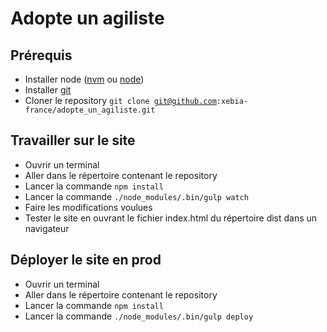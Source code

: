 Adopte un agiliste
==================

Prérequis
---------

  *  Installer node ([nvm](https://github.com/creationix/nvm) ou [node](http://nodejs.org/))
  *  Installer [git](http://git-scm.com/)
  *  Cloner le repository <code>git clone git@github.com:xebia-france/adopte_un_agiliste.git</code>

Travailler sur le site
----------------------
  *  Ouvrir un terminal
  *  Aller dans le répertoire contenant le repository
  *  Lancer la commande <code>npm install</code>
  *  Lancer la commande <code>./node_modules/.bin/gulp watch</code>
  *  Faire les modifications voulues
  *  Tester le site en  ouvrant le fichier index.html du répertoire dist dans un navigateur


Déployer le site en prod
------------------------
  *  Ouvrir un terminal
  *  Aller dans le répertoire contenant le repository
  *  Lancer la commande <code>npm install</code>
  *  Lancer la commande <code>./node_modules/.bin/gulp deploy</code>

